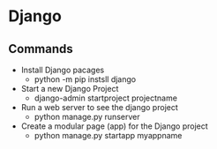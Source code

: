 # Django

## Commands

- Install Django pacages
    - python -m pip instsll django
- Start a new Django Project
    - django-admin startproject projectname
- Run a web server to see the django project 
    - python manage.py runserver
- Create a modular page (app) for the Django project
    - python manage.py startapp myappname